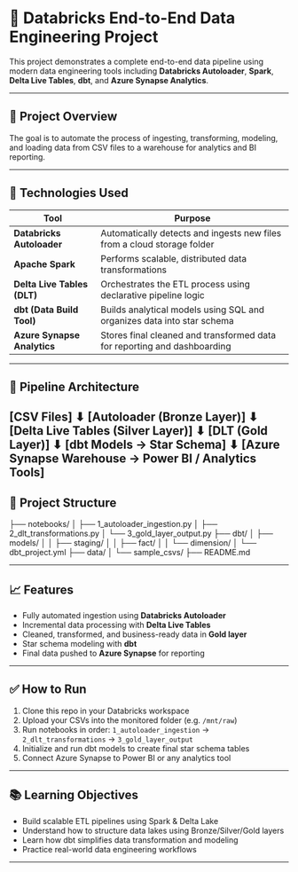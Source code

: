 # 🧠 Databricks End-to-End Data Engineering Project

This project demonstrates a complete end-to-end data pipeline using modern data engineering tools including **Databricks Autoloader**, **Spark**, **Delta Live Tables**, **dbt**, and **Azure Synapse Analytics**.

---

## 🚀 Project Overview

The goal is to automate the process of ingesting, transforming, modeling, and loading data from CSV files to a warehouse for analytics and BI reporting.

---

## 📌 Technologies Used

| Tool | Purpose |
|------|---------|
| **Databricks Autoloader** | Automatically detects and ingests new files from a cloud storage folder |
| **Apache Spark** | Performs scalable, distributed data transformations |
| **Delta Live Tables (DLT)** | Orchestrates the ETL process using declarative pipeline logic |
| **dbt (Data Build Tool)** | Builds analytical models using SQL and organizes data into star schema |
| **Azure Synapse Analytics** | Stores final cleaned and transformed data for reporting and dashboarding |

---

## 🔁 Pipeline Architecture
[CSV Files]
⬇
[Autoloader (Bronze Layer)]
⬇
[Delta Live Tables (Silver Layer)]
⬇
[DLT (Gold Layer)]
⬇
[dbt Models → Star Schema]
⬇
[Azure Synapse Warehouse → Power BI / Analytics Tools]
---

## 📂 Project Structure
├── notebooks/
│   ├── 1_autoloader_ingestion.py
│   ├── 2_dlt_transformations.py
│   └── 3_gold_layer_output.py
├── dbt/
│   ├── models/
│   │   ├── staging/
│   │   ├── fact/
│   │   └── dimension/
│   └── dbt_project.yml
├── data/
│   └── sample_csvs/
├── README.md

---

## 📈 Features

- Fully automated ingestion using **Databricks Autoloader**
- Incremental data processing with **Delta Live Tables**
- Cleaned, transformed, and business-ready data in **Gold layer**
- Star schema modeling with **dbt**
- Final data pushed to **Azure Synapse** for reporting

---

## ✅ How to Run

1. Clone this repo in your Databricks workspace
2. Upload your CSVs into the monitored folder (e.g. `/mnt/raw`)
3. Run notebooks in order: `1_autoloader_ingestion` → `2_dlt_transformations` → `3_gold_layer_output`
4. Initialize and run dbt models to create final star schema tables
5. Connect Azure Synapse to Power BI or any analytics tool

---

## 📚 Learning Objectives

- Build scalable ETL pipelines using Spark & Delta Lake
- Understand how to structure data lakes using Bronze/Silver/Gold layers
- Learn how dbt simplifies data transformation and modeling
- Practice real-world data engineering workflows

---
